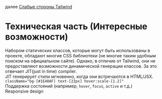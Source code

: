 <div>
далее
<a href="09.md">
Слабые стороны Tailwind
</a>
</div>

<h1>Техническая часть (Интересные возможности)</h1>

<div>
Набором статических классов, которые могут быть использованы в проекте, обладают многие CSS библиотеки (не многие таким удобным поиском на официальном сайте). Однако, в отличие от Tailwind, они не предоставляют возможности динамической генерации классов. За это отвечает JIT(just in time) compiler.
</div>

<div>
JIT генерирует стили мгновенно, когда они встречаются в HTML/JSX.
<code>className="bg-[#1E40AF] text-[22px] hover:scale-[1.2]"</code>
</div>

<div>
Поддержка состояний (например, <code>hover</code>, <code>focus</code>, <code>active</code> и т.д.)
</div>

<div>
Responsive design
</div>
